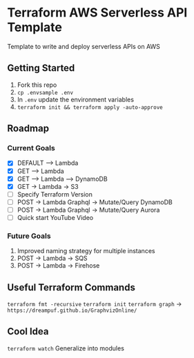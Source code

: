 # Terraform AWS Serverless API Template

Template to write and deploy serverless APIs on AWS

## Getting Started

1. Fork this repo
1. `cp .envsample .env`
1. In `.env` update the environment variables
1. `terraform init && terraform apply -auto-approve`

## Roadmap

### Current Goals

- [x] DEFAULT --> Lambda
- [x] GET --> Lambda
- [x] GET --> Lambda --> DynamoDB
- [x] GET -> Lambda -> S3
- [ ] Specify Terraform Version
- [ ] POST -> Lambda Graphql -> Mutate/Query DynamoDB
- [ ] POST -> Lambda Graphql -> Mutate/Query Aurora
- [ ] Quick start YouTube Video

### Future Goals

1. Improved naming strategy for multiple instances
1. POST -> Lambda -> SQS
1. POST -> Lambda -> Firehose

## Useful Terraform Commands

`terraform fmt -recursive`
`terraform init`
`terraform graph` -> `https://dreampuf.github.io/GraphvizOnline/`

## Cool Idea

`terraform watch`
Generalize into modules
